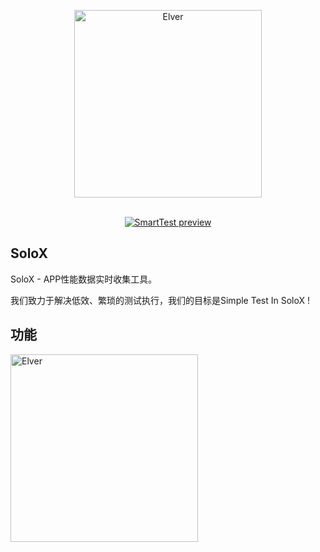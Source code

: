 <p align="center">
<a href="#">
<img src="https://cdn.nlark.com/yuque/0/2022/png/153412/1643364757640-b4529458-ec8d-42cc-a2d8-c0ce60fdf50f.png" alt="Elver" width="300">
</a>
<br>
<br>
</p>
<p align="center">
<a href="#" target="__blank"><img src="https://img.shields.io/static/v1?label=Demo&message=preview&color=228be6" alt="SmartTest preview"></a>
<br>
</p>

## SoloX

SoloX - APP性能数据实时收集工具。

我们致力于解决低效、繁琐的测试执行，我们的目标是Simple Test In SoloX !


## 功能
<img src="https://cdn.nlark.com/yuque/0/2022/png/153412/1643364813236-06d77a3e-88cb-4e6b-89fb-5b6746d3687d.png?x-oss-process=image%2Fresize%2Cw_1500%2Climit_0" alt="Elver" width="300">

